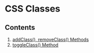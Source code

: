 # CSS Classes

## Contents
1. [addClass(), removeClass() Methods](AddRemoveClass)
2. [toggleClass() Method](Toggle)
